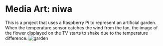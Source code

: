 # Media Art: niwa

This is a project that uses a Raspberry Pi to represent an artificial garden. 
When the temperature sensor catches the wind from the fan, the image of the flower displayed on the TV starts to shake due to the temperature difference.
![garden](./garden.gif)
